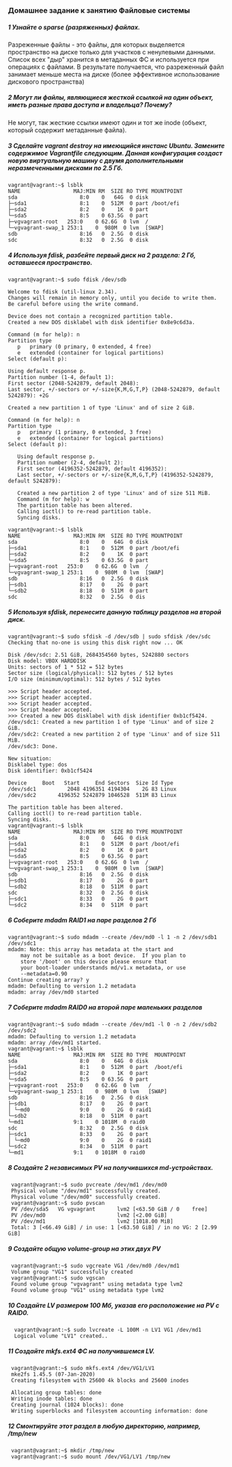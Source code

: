 ### Домашнее задание к занятию  Файловые системы

##### 1 Узнайте о sparse (разряженных) файлах.


Разреженные файлы - это файлы, для которых выделяется пространство на диске только для участков с ненулевыми данными. Список всех "дыр" хранится в метаданных ФС и используется при операциях с файлами. В результате получается, что разреженный файл занимает меньше места на диске (более эффективное использование дискового пространства)


##### 2 Могут ли файлы, являющиеся жесткой ссылкой на один объект, иметь разные права доступа и владельца? Почему?

Не могут, так жесткие ссылки имеют один и тот же inode (объект, который содержит метаданные файла).


##### 3 Сделайте vagrant destroy на имеющийся инстанс Ubuntu. Замените содержимое Vagrantfile следующим. Данная конфигурация создаст новую виртуальную машину с двумя дополнительными неразмеченными дисками по 2.5 Гб.


    vagrant@vagrant:~$ lsblk
    NAME                 MAJ:MIN RM  SIZE RO TYPE MOUNTPOINT
    sda                    8:0    0   64G  0 disk
    ├─sda1                 8:1    0  512M  0 part /boot/efi
    ├─sda2                 8:2    0    1K  0 part
    └─sda5                 8:5    0 63.5G  0 part
    ├─vgvagrant-root   253:0    0 62.6G  0 lvm  /
    └─vgvagrant-swap_1 253:1    0  980M  0 lvm  [SWAP]
    sdb                    8:16   0  2.5G  0 disk
    sdc                    8:32   0  2.5G  0 disk
    
    
  ##### 4 Используя fdisk, разбейте первый диск на 2 раздела: 2 Гб, оставшееся пространство.
  
    vagrant@vagrant:~$ sudo fdisk /dev/sdb

    Welcome to fdisk (util-linux 2.34).
    Changes will remain in memory only, until you decide to write them.
    Be careful before using the write command.

    Device does not contain a recognized partition table.
    Created a new DOS disklabel with disk identifier 0x8e9c6d3a.

    Command (m for help): n
    Partition type
       p   primary (0 primary, 0 extended, 4 free)
       e   extended (container for logical partitions)
    Select (default p):

    Using default response p.
    Partition number (1-4, default 1):
    First sector (2048-5242879, default 2048):
    Last sector, +/-sectors or +/-size{K,M,G,T,P} (2048-5242879, default 5242879): +2G

    Created a new partition 1 of type 'Linux' and of size 2 GiB.

    Command (m for help): n
    Partition type
       p   primary (1 primary, 0 extended, 3 free)
       e   extended (container for logical partitions)
    Select (default p):

       Using default response p.
       Partition number (2-4, default 2):
       First sector (4196352-5242879, default 4196352):
       Last sector, +/-sectors or +/-size{K,M,G,T,P} (4196352-5242879, default 5242879):

       Created a new partition 2 of type 'Linux' and of size 511 MiB. 
       Command (m for help): w
       The partition table has been altered.
       Calling ioctl() to re-read partition table.
       Syncing disks.

    vagrant@vagrant:~$ lsblk
    NAME                 MAJ:MIN RM  SIZE RO TYPE MOUNTPOINT
    sda                    8:0    0   64G  0 disk
    ├─sda1                 8:1    0  512M  0 part /boot/efi
    ├─sda2                 8:2    0    1K  0 part
    └─sda5                 8:5    0 63.5G  0 part
    ├─vgvagrant-root   253:0    0 62.6G  0 lvm  /
    └─vgvagrant-swap_1 253:1    0  980M  0 lvm  [SWAP]
    sdb                    8:16   0  2.5G  0 disk
    ├─sdb1                 8:17   0    2G  0 part
    └─sdb2                 8:18   0  511M  0 part
    sdc                    8:32   0  2.5G  0 dis
    
    
  ##### 5 Используя sfdisk, перенесите данную таблицу разделов на второй диск.
  
    vagrant@vagrant:~$ sudo sfdisk -d /dev/sdb | sudo sfdisk /dev/sdc
    Checking that no-one is using this disk right now ... OK

    Disk /dev/sdc: 2.51 GiB, 2684354560 bytes, 5242880 sectors
    Disk model: VBOX HARDDISK
    Units: sectors of 1 * 512 = 512 bytes
    Sector size (logical/physical): 512 bytes / 512 bytes
    I/O size (minimum/optimal): 512 bytes / 512 bytes

    >>> Script header accepted.
    >>> Script header accepted.
    >>> Script header accepted.
    >>> Script header accepted.
    >>> Created a new DOS disklabel with disk identifier 0xb1cf5424.
    /dev/sdc1: Created a new partition 1 of type 'Linux' and of size 2 GiB.
    /dev/sdc2: Created a new partition 2 of type 'Linux' and of size 511 MiB.
    /dev/sdc3: Done.

    New situation:
    Disklabel type: dos
    Disk identifier: 0xb1cf5424

    Device     Boot   Start     End Sectors  Size Id Type
    /dev/sdc1          2048 4196351 4194304    2G 83 Linux
    /dev/sdc2       4196352 5242879 1046528  511M 83 Linux

    The partition table has been altered.
    Calling ioctl() to re-read partition table.
    Syncing disks.
    vagrant@vagrant:~$ lsblk
    NAME                 MAJ:MIN RM  SIZE RO TYPE MOUNTPOINT
    sda                    8:0    0   64G  0 disk
    ├─sda1                 8:1    0  512M  0 part /boot/efi
    ├─sda2                 8:2    0    1K  0 part
    └─sda5                 8:5    0 63.5G  0 part
    ├─vgvagrant-root   253:0    0 62.6G  0 lvm  /
    └─vgvagrant-swap_1 253:1    0  980M  0 lvm  [SWAP]
    sdb                    8:16   0  2.5G  0 disk
    ├─sdb1                 8:17   0    2G  0 part
    └─sdb2                 8:18   0  511M  0 part
    sdc                    8:32   0  2.5G  0 disk
    ├─sdc1                 8:33   0    2G  0 part
    └─sdc2                 8:34   0  511M  0 part
    
   ##### 6 Соберите mdadm RAID1 на паре разделов 2 Гб
   
   
    vagrant@vagrant:~$ sudo mdadm --create /dev/md0 -l 1 -n 2 /dev/sdb1 /dev/sdc1
    mdadm: Note: this array has metadata at the start and
        may not be suitable as a boot device.  If you plan to
        store '/boot' on this device please ensure that
        your boot-loader understands md/v1.x metadata, or use
        --metadata=0.90
    Continue creating array? y
    mdadm: Defaulting to version 1.2 metadata
    mdadm: array /dev/md0 started
    
   ##### 7 Соберите mdadm RAID0 на второй паре маленьких разделов
   
   
    vagrant@vagrant:~$ sudo mdadm --create /dev/md1 -l 0 -n 2 /dev/sdb2 /dev/sdc2
    mdadm: Defaulting to version 1.2 metadata
    mdadm: array /dev/md1 started.
    vagrant@vagrant:~$ lsblk
    NAME                 MAJ:MIN RM  SIZE RO TYPE  MOUNTPOINT
    sda                    8:0    0   64G  0 disk
    ├─sda1                 8:1    0  512M  0 part  /boot/efi
    ├─sda2                 8:2    0    1K  0 part
    └─sda5                 8:5    0 63.5G  0 part
    ├─vgvagrant-root   253:0    0 62.6G  0 lvm   /
    └─vgvagrant-swap_1 253:1    0  980M  0 lvm   [SWAP]
    sdb                    8:16   0  2.5G  0 disk
    ├─sdb1                 8:17   0    2G  0 part
    │ └─md0                9:0    0    2G  0 raid1
    └─sdb2                 8:18   0  511M  0 part
    └─md1                9:1    0 1018M  0 raid0
    sdc                    8:32   0  2.5G  0 disk
    ├─sdc1                 8:33   0    2G  0 part
    │ └─md0                9:0    0    2G  0 raid1
    └─sdc2                 8:34   0  511M  0 part
    └─md1                9:1    0 1018M  0 raid0
    
   ##### 8 Создайте 2 независимых PV на получившихся md-устройствах.
   
     vagrant@vagrant:~$ sudo pvcreate /dev/md1 /dev/md0
     Physical volume "/dev/md1" successfully created.
     Physical volume "/dev/md0" successfully created.
     vagrant@vagrant:~$ sudo pvscan
     PV /dev/sda5   VG vgvagrant       lvm2 [<63.50 GiB / 0    free]
     PV /dev/md0                       lvm2 [<2.00 GiB]
     PV /dev/md1                       lvm2 [1018.00 MiB]
     Total: 3 [<66.49 GiB] / in use: 1 [<63.50 GiB] / in no VG: 2 [2.99 GiB] 
     
   ##### 9 Создайте общую volume-group на этих двух PV
   
     vagrant@vagrant:~$ sudo vgcreate VG1 /dev/md0 /dev/md1
     Volume group "VG1" successfully created
     vagrant@vagrant:~$ sudo vgscan
     Found volume group "vgvagrant" using metadata type lvm2
     Found volume group "VG1" using metadata type lvm2
     
   ##### 10 Создайте LV размером 100 Мб, указав его расположение на PV с RAID0.
   
      vagrant@vagrant:~$ sudo lvcreate -L 100M -n LV1 VG1 /dev/md1
      Logical volume "LV1" created..
      
   ##### 11 Создайте mkfs.ext4 ФС на получившемся LV.
   
     vagrant@vagrant:~$ sudo mkfs.ext4 /dev/VG1/LV1
     mke2fs 1.45.5 (07-Jan-2020)
     Creating filesystem with 25600 4k blocks and 25600 inodes

     Allocating group tables: done
     Writing inode tables: done
     Creating journal (1024 blocks): done
     Writing superblocks and filesystem accounting information: done
     
     
   ##### 12 Смонтируйте этот раздел в любую директорию, например, /tmp/new
   
     vagrant@vagrant:~$ mkdir /tmp/new
     vagrant@vagrant:~$ sudo mount /dev/VG1/LV1 /tmp/new 
